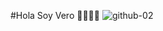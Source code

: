 #Hola Soy Vero 👋🏽👋🏽
![github-02](https://github.com/user-attachments/assets/b2109235-b37c-4332-8fcc-19f109ba848b)

